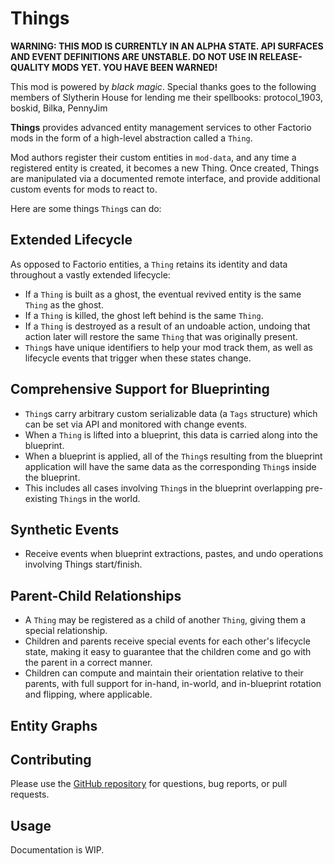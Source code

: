 # Things

**WARNING: THIS MOD IS CURRENTLY IN AN ALPHA STATE. API SURFACES AND EVENT DEFINITIONS ARE UNSTABLE. DO NOT USE IN RELEASE-QUALITY MODS YET. YOU HAVE BEEN WARNED!**

This mod is powered by *black magic*. Special thanks goes to the following members of Slytherin House for lending me their spellbooks: protocol_1903, boskid, Bilka, PennyJim

**Things** provides advanced entity management services to other Factorio mods in the form of a high-level abstraction called a `Thing`.

Mod authors register their custom entities in `mod-data`, and any time a registered entity is created, it becomes a new Thing. Once created, Things are manipulated via a documented remote interface, and provide additional custom events for mods to react to.

Here are some things `Thing`s can do:

## Extended Lifecycle

As opposed to Factorio entities, a `Thing` retains its identity and data throughout a vastly extended lifecycle:

- If a `Thing` is built as a ghost, the eventual revived entity is the same `Thing` as the ghost.
- If a `Thing` is killed, the ghost left behind is the same `Thing`.
- If a `Thing` is destroyed as a result of an undoable action, undoing that action later will restore the same `Thing` that was originally present.
- `Thing`s have unique identifiers to help your mod track them, as well as lifecycle events that trigger when these states change.

## Comprehensive Support for Blueprinting

- `Thing`s carry arbitrary custom serializable data (a `Tags` structure) which can be set via API and monitored with change events.
- When a `Thing` is lifted into a blueprint, this data is carried along into the blueprint.
- When a blueprint is applied, all of the `Thing`s resulting from the blueprint application will have the same data as the corresponding `Thing`s inside the blueprint.
- This includes all cases involving `Thing`s in the blueprint overlapping pre-existing `Thing`s in the world.

## Synthetic Events

- Receive events when blueprint extractions, pastes, and undo operations involving Things start/finish.

## Parent-Child Relationships

- A `Thing` may be registered as a child of another `Thing`, giving them a special relationship.
- Children and parents receive special events for each other's lifecycle state, making it easy to guarantee that the children come and go with the parent in a correct manner.
- Children can compute and maintain their orientation relative to their parents, with full support for in-hand, in-world, and in-blueprint rotation and flipping, where applicable.

## Entity Graphs

## Contributing

Please use the [GitHub repository](https://github.com/project-cybersyn/things) for questions, bug reports, or pull requests.

## Usage

Documentation is WIP.
